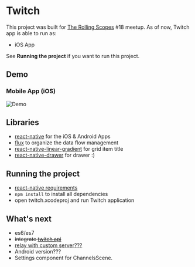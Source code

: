 # Twitch

This project was built for [The Rolling Scopes](http://rollingscopes.com/) #18 meetup.
As of now, Twitch app is able to run as:

- iOS App

See **Running the project** if you want to run this project.

## Demo

### Mobile App (iOS)
![Demo](assets/twitch.gif)

## Libraries

- [react-native](https://facebook.github.io/react-native) for the iOS & Android Apps
- [flux](https://facebook.github.io/flux) to organize the data flow management
- [react-native-linear-gradient](https://github.com/brentvatne/react-native-linear-gradient) for grid item title
- [react-native-drawer](https://github.com/root-two/react-native-drawer) for drawer :)

## Running the project
- [react-native requirements](https://facebook.github.io/react-native/docs/getting-started.html#requirements)
- `npm install` to install all dependencies
- open twitch.xcodeproj and run Twitch application

## What's next
- es6/es7
- ~~integrate [twitch api](https://github.com/justintv/Twitch-API)~~
- [relay with custom server???](https://facebook.github.io/relay/)
- Android version???
- Settings component for ChannelsScene.

